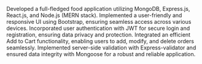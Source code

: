 Developed a full-fledged food application utilizing MongoDB, Express.js, React.js, and Node.js (MERN stack).
Implemented a user-friendly and responsive UI using Bootstrap, ensuring seamless access across various devices.
Incorporated user authentication with JWT for secure login and registration, ensuring data privacy and protection.
Integrated an efficient Add to Cart functionality, enabling users to add, modify, and delete orders seamlessly.
Implemented server-side validation with Express-validator and ensured data integrity with Mongoose for a robust and reliable application.
